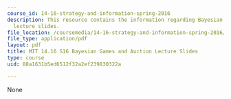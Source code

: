 ```yaml
---
course_id: 14-16-strategy-and-information-spring-2016
description: This resource contains the information regarding Bayesian Games and auction
  lecture slides.
file_location: /coursemedia/14-16-strategy-and-information-spring-2016/88a1631b5ed6512f32a2ef239830322a_MIT14_16S16_Bayesian.pdf
file_type: application/pdf
layout: pdf
title: MIT 14.16 S16 Bayesian Games and Auction Lecture Slides
type: course
uid: 88a1631b5ed6512f32a2ef239830322a

---
```

None